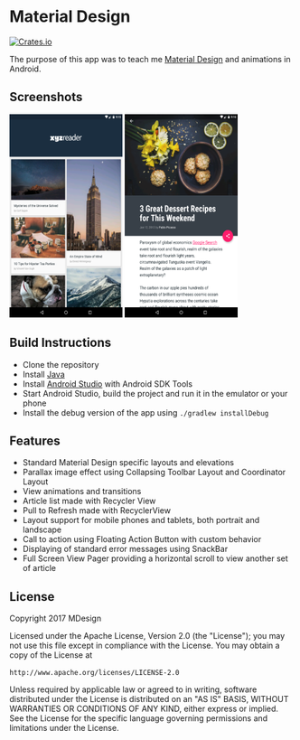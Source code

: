 # Material Design
[![Crates.io](https://img.shields.io/crates/l/rustc-serialize.svg?maxAge=2592000)]()

The purpose of this app was to teach me [Material Design](https://material.google.com) and animations in Android.

## Screenshots
<img src="pics/1.png" height="360" width="200"> <img src="pics/2.png" height="360" width="200">

## Build Instructions
- Clone the repository
- Install [Java](https://java.com/en/download/help/download_options.xml)
- Install [Android Studio](http://developer.android.com/sdk/index.html) with Android SDK Tools
- Start Android Studio, build the project and run it in the emulator or your phone
- Install the debug version of the app using `./gradlew installDebug`

## Features
- Standard Material Design specific layouts and elevations
- Parallax image effect using Collapsing Toolbar Layout and Coordinator Layout
- View animations and transitions
- Article list made with Recycler View
- Pull to Refresh made with RecyclerView
- Layout support for mobile phones and tablets, both portrait and landscape
- Call to action using Floating Action Button with custom behavior
- Displaying of standard error messages using SnackBar
- Full Screen View Pager providing a horizontal scroll to view another set of article

## License

Copyright 2017 MDesign

Licensed under the Apache License, Version 2.0 (the "License");
you may not use this file except in compliance with the License.
You may obtain a copy of the License at

    http://www.apache.org/licenses/LICENSE-2.0

Unless required by applicable law or agreed to in writing, software
distributed under the License is distributed on an "AS IS" BASIS,
WITHOUT WARRANTIES OR CONDITIONS OF ANY KIND, either express or implied.
See the License for the specific language governing permissions and
limitations under the License.
